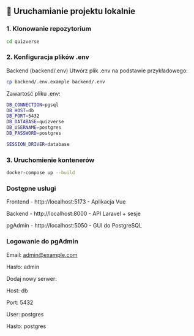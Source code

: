 ## 🚀 Uruchamianie projektu lokalnie

### 1. Klonowanie repozytorium

```bash
cd quizverse
```

### 2. Konfiguracja plików .env

Backend (backend/.env)
Utwórz plik .env na podstawie przykładowego:

```bash
cp backend/.env.example backend/.env
```
Zawartość pliku .env:

```bash
DB_CONNECTION=pgsql
DB_HOST=db
DB_PORT=5432
DB_DATABASE=quizverse
DB_USERNAME=postgres
DB_PASSWORD=postgres

SESSION_DRIVER=database
```

### 3. Uruchomienie kontenerów

```bash
docker-compose up --build
```

### Dostępne usługi

Frontend - http://localhost:5173 - Aplikacja Vue

Backend	- http://localhost:8000 - API Laravel + sesje

pgAdmin	- http://localhost:5050 - GUI do PostgreSQL


### Logowanie do pgAdmin

Email: admin@example.com

Hasło: admin


Dodaj nowy serwer:

Host: db

Port: 5432

User: postgres

Hasło: postgres